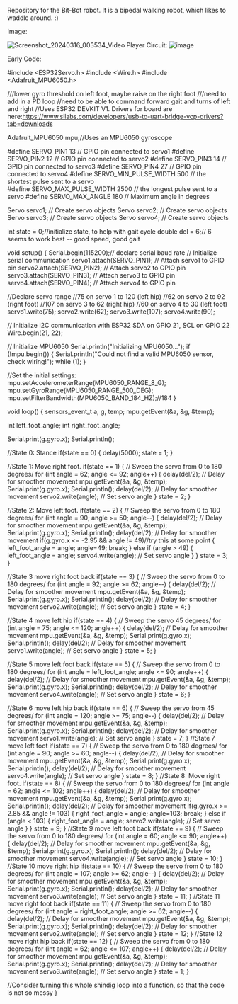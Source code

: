 Repository for the Bit-Bot robot. It is a bipedal walking robot, which likes to waddle around. :)

Image:

![Screenshot_20240316_003534_Video Player](https://github.com/christianmueth/Bit-Bot/assets/59476460/d388fee1-2fcb-4230-b7a4-f7c8421df1db)
Circuit:
![image](https://github.com/user-attachments/assets/291f6f00-660a-4130-b077-f80c01456b87)


Early Code:

#include <ESP32Servo.h>
#include <Wire.h>
#include <Adafruit_MPU6050.h>

///lower gyro threshold on left foot, maybe raise on the right foot
///need to add in a PD loop
//need to be able to command forward gait and turns of left and right
//Uses ESP32 DEVKIT V1. Drivers for board are here:https://www.silabs.com/developers/usb-to-uart-bridge-vcp-drivers?tab=downloads

Adafruit_MPU6050 mpu;//Uses an MPU6050 gyroscope

#define SERVO_PIN1 13 // GPIO pin connected to servo1
#define SERVO_PIN2 12 // GPIO pin connected to servo2
#define SERVO_PIN3 14 // GPIO pin connected to servo3
#define SERVO_PIN4 27 // GPIO pin connected to servo4
#define SERVO_MIN_PULSE_WIDTH       500     // the shortest pulse sent to a servo  
#define SERVO_MAX_PULSE_WIDTH      2500     // the longest pulse sent to a servo 
#define SERVO_MAX_ANGLE 180 // Maximum angle in degrees

Servo servo1; // Create servo objects
Servo servo2; // Create servo objects
Servo servo3; // Create servo objects
Servo servo4; // Create servo objects

int state = 0;//initialize state, to help with gait cycle
double del = 6;// 6 seems to work best -- good speed, good gait

void setup() {
  Serial.begin(115200);// declare serial baud rate // Initialize serial communication
  servo1.attach(SERVO_PIN1); // Attach servo1 to GPIO pin
  servo2.attach(SERVO_PIN2); // Attach servo2 to GPIO pin
  servo3.attach(SERVO_PIN3); // Attach servo3 to GPIO pin
  servo4.attach(SERVO_PIN4); // Attach servo4 to GPIO pin

  //Declare servo range
//75 on servo 1 to 120 (left hip)
//62 on servo 2 to 92 (right foot)
//107 on servo 3 to 62 (right hip)
//60 on servo 4 to 30 (left foot)
  servo1.write(75);
  servo2.write(62);
  servo3.write(107);
  servo4.write(90);


  // Initialize I2C communication with ESP32 SDA on GPIO 21, SCL on GPIO 22
  Wire.begin(21, 22);

  // Initialize MPU6050
  Serial.println("Initializing MPU6050...");
  if (!mpu.begin()) {
    Serial.println("Could not find a valid MPU6050 sensor, check wiring!");
    while (1);
  }

  //Set the initial settings:
  mpu.setAccelerometerRange(MPU6050_RANGE_8_G);
  mpu.setGyroRange(MPU6050_RANGE_500_DEG);
  mpu.setFilterBandwidth(MPU6050_BAND_184_HZ);//184
}

void loop() {
  sensors_event_t a, g, temp;
  mpu.getEvent(&a, &g, &temp);

  int left_foot_angle;
  int right_foot_angle;

  Serial.print(g.gyro.x);
  Serial.println();


//State 0: Stance
if(state == 0)
{
  delay(5000);
  state = 1;
}

//State 1: Move right foot.
if(state == 1)
{
  // Sweep the servo from 0 to 180 degrees/ 
  for (int angle = 62; angle <= 92; angle++) {
  delay(del/2); // Delay for smoother movement
  mpu.getEvent(&a, &g, &temp);
  Serial.print(g.gyro.x);
  Serial.println();
  delay(del/2); // Delay for smoother movement
  servo2.write(angle); // Set servo angle
  }
state = 2;
}

//State 2: Move left foot.
if(state == 2)
{
  // Sweep the servo from 0 to 180 degrees/ 
  for (int angle = 90; angle >= 50; angle--) {
  delay(del/2); // Delay for smoother movement
  mpu.getEvent(&a, &g, &temp);
  Serial.print(g.gyro.x);
  Serial.println();
  delay(del/2); // Delay for smoother movement
  if(g.gyro.x <= -2.95 && angle != 49)//try this at some point
  {
    left_foot_angle = angle;
    angle=49;
    break;
  }
  else if (angle > 49)
  {
    left_foot_angle = angle;
    servo4.write(angle); // Set servo angle
  }
  }
state = 3;
}

//State 3 move right foot back
if(state == 3)
{
  // Sweep the servo from 0 to 180 degrees/ 
  for (int angle = 92; angle >= 62; angle--) {
  delay(del/2); // Delay for smoother movement
  mpu.getEvent(&a, &g, &temp);
  Serial.print(g.gyro.x);
  Serial.println();
  delay(del/2); // Delay for smoother movement
  servo2.write(angle); // Set servo angle
  }
state = 4;
}

//State 4 move left hip
if(state == 4)
{
  // Sweep the servo 45 degrees/ 
  for (int angle = 75; angle <= 120; angle++) {
  delay(del/2); // Delay for smoother movement
  mpu.getEvent(&a, &g, &temp);
  Serial.print(g.gyro.x);
  Serial.println();
  delay(del/2); // Delay for smoother movement
  servo1.write(angle); // Set servo angle
  }
state = 5;
}

//State 5 move left foot back
if(state == 5)
{
  // Sweep the servo from 0 to 180 degrees/ 
  for (int angle = left_foot_angle; angle <= 90; angle++) {
    delay(del/2); // Delay for smoother movement
    mpu.getEvent(&a, &g, &temp);
    Serial.print(g.gyro.x);
    Serial.println();
    delay(del/2); // Delay for smoother movement
    servo4.write(angle); // Set servo angle
  }
state = 6;
}

//State 6 move left hip back
if(state == 6)
{
  // Sweep the servo from 45 degrees/ 
  for (int angle = 120; angle >= 75; angle--) {
    delay(del/2); // Delay for smoother movement
    mpu.getEvent(&a, &g, &temp);
    Serial.print(g.gyro.x);
    Serial.println();
    delay(del/2); // Delay for smoother movement
    servo1.write(angle); // Set servo angle
  }
state = 7;
}
//State 7 move left foot
if(state == 7)
{
  // Sweep the servo from 0 to 180 degrees/ 
  for (int angle = 90; angle >= 60; angle--) {
    delay(del/2); // Delay for smoother movement
    mpu.getEvent(&a, &g, &temp);
    Serial.print(g.gyro.x);
    Serial.println();
    delay(del/2); // Delay for smoother movement
    servo4.write(angle); // Set servo angle
  }
state = 8;
}
//State 8: Move right foot.
if(state == 8)
{
  // Sweep the servo from 0 to 180 degrees/ 
  for (int angle = 62; angle <= 102; angle++) {
  delay(del/2); // Delay for smoother movement
  mpu.getEvent(&a, &g, &temp);
  Serial.print(g.gyro.x);
  Serial.println();
  delay(del/2); // Delay for smoother movement
    if(g.gyro.x >= 2.85 && angle != 103)
  {
    right_foot_angle = angle;
    angle=103;
    break;
  }
  else if (angle < 103)
  {
    right_foot_angle = angle;
    servo2.write(angle); // Set servo angle
  }
  }
state = 9;
}
//State 9 move left foot back
if(state == 9)
{
  // Sweep the servo from 0 to 180 degrees/ 
  for (int angle = 60; angle <= 90; angle++) {
  delay(del/2); // Delay for smoother movement
  mpu.getEvent(&a, &g, &temp);
  Serial.print(g.gyro.x);
  Serial.println();
  delay(del/2); // Delay for smoother movement
  servo4.write(angle); // Set servo angle
  }
state = 10;
}
//State 10 move right hip
if(state == 10)
{
  // Sweep the servo from 0 to 180 degrees/ 
  for (int angle = 107; angle >= 62; angle--) {
  delay(del/2); // Delay for smoother movement
  mpu.getEvent(&a, &g, &temp);
  Serial.print(g.gyro.x);
  Serial.println();
  delay(del/2); // Delay for smoother movement
  servo3.write(angle); // Set servo angle
  }
state = 11;
}
//State 11 move right foot back
if(state == 11)
{
  // Sweep the servo from 0 to 180 degrees/ 
  for (int angle = right_foot_angle; angle >= 62; angle--) {
  delay(del/2); // Delay for smoother movement
  mpu.getEvent(&a, &g, &temp);
  Serial.print(g.gyro.x);
  Serial.println();
  delay(del/2); // Delay for smoother movement
  servo2.write(angle); // Set servo angle
  }
state = 12;
}
//State 12 move right hip back
if(state == 12)
{
  // Sweep the servo from 0 to 180 degrees/ 
  for (int angle = 62; angle <= 107; angle++) {
  delay(del/2); // Delay for smoother movement
  mpu.getEvent(&a, &g, &temp);
  Serial.print(g.gyro.x);
  Serial.println();
  delay(del/2); // Delay for smoother movement
  servo3.write(angle); // Set servo angle
  }
state = 1;
}

//Consider turning this whole shindig loop into a function, so that the code is not so messy
}
